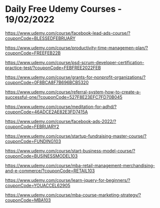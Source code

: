 # Daily Free Udemy Courses - 19/02/2022

https://www.udemy.com/course/facebook-lead-ads-course/?couponCode=BLESSEDFEBRUARY
https://www.udemy.com/course/productivity-time-managemen-plan/?couponCode=FREEFEB22B
https://www.udemy.com/course/psd-scrum-developer-certification-practice-test/?couponCode=FEBFREE2022FEB
https://www.udemy.com/course/grants-for-nonprofit-organizations/?couponCode=0F8BCA8F7B696BCB5320
https://www.udemy.com/course/referral-system-how-to-create-a-successful-one/?couponCode=527F8E23EFC7FD70B045
https://www.udemy.com/course/meditation-for-adhd/?couponCode=46ADCE2AE82E3FD7415A
https://www.udemy.com/course/facebook-ads-2022/?couponCode=FEBRUARY2
https://www.udemy.com/course/startup-fundraising-master-course/?couponCode=FUNDING103
https://www.udemy.com/course/start-business-model-course/?couponCode=BUSINESSMODEL103
https://www.udemy.com/course/mba-retail-management-merchandising-and-e-commerce/?couponCode=RETAIL103
https://www.udemy.com/course/learn-jquery-for-beginners/?couponCode=YOUACCEL62905
https://www.udemy.com/course/mba-course-marketing-strategy/?couponCode=MBA103
